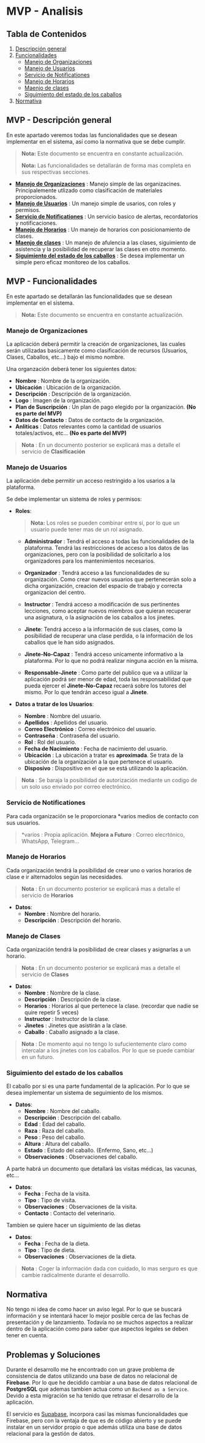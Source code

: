 # **MVP** - Analisis

## Tabla de Contenidos

1. [Descripción general](#mvp---descripción-general)
2. [Funcionalidades](#mvp---funcionalidades)
    - [Manejo de Organizaciones](#manejo-de-organizaciones)
    - [Manejo de Usuarios](#manejo-de-usuarios)
    - [Servicio de Notificationes](#servicio-de-notificationes)
    - [Manejo de Horarios](#manejo-de-horarios)
    - [Maenjo de clases](#manejo-de-clases)
    - [Siguimiento del estado de los caballos](#siguimiento-del-estado-de-los-caballos)
3. [Normativa](#normativa)

## **MVP** - Descripción general 

En este apartado veremos todas las funcionalidades que se desean implementar en el sistema, así como la normativa que se debe cumplir.

> **Nota:** Este documento se encuentra en constante actualización.
>
> **Nota:** Las funcionalidades se detallarán de forma mas completa en sus respectivas secciones.

- [**Manejo de Organizaciones**](#manejo-de-organizaciones) : Manejo simple de las organizacines. Principalemente utlizado como clasificación de materiales proporcionados.
- [**Manejo de Usuarios**](#manejo-de-usuarios) : Un manejo simple de usarios, con roles y permisos.
- [**Servicio de Notificationes**](#servicio-de-notificationes) : Un servicio basico de alertas, recordatorios y notificaciones.
- [**Manejo de Horarios**](#manejo-de-horarios) : Un manejo de horarios con posicionamiento de clases.
- [**Maenjo de clases**](#manejo-de-clases)   : Un manejo de afulencia a las clases, siguimiento de asistencia y la posibilidad de recuperar     las clases en otro momento.
- [**Siguimiento del estado de los caballos**](#siguimiento-del-estado-de-los-caballos) : Se desea implementar un simple pero eficaz monitoreo de los caballos.

## **MVP** - Funcionalidades

En este apartado se detallarán las funcionalidades que se desean implementar en el sistema.

> **Nota:** Este documento se encuentra en constante actualización.

### Manejo de Organizaciones

La aplicación deberá permitir la creación de organizaciones, las cuales serán utilizadas basicamente como clasificación de recursos (Usuarios, Clases, Caballos, etc...) bajo el mismo nombre. 

Una organzación deberá tener los siguientes datos:

- **Nombre** : Nombre de la organización.
- **Ubicación** : Ubicación de la organización.
- **Descripción** : Descripción de la organización.
- **Logo** : Imagen de la organización.
- **Plan de Suscripción** : Un plan de pago elegido por la organización. **(No es parte del MVP)**
- **Datos de Contacto** : Datos de contacto de la organización.
- **Anliticas** : Datos relevantes como la cantidad de usuarios totales/activos, etc... **(No es parte del MVP)**

> **Nota** : En un documento posterior se explicará mas a detalle el servicio de **Clasificación**

### Manejo de Usuarios

La aplicación debe permitir un acceso restringido a los usarios a la plataforma.

Se debe implementar un sistema de roles y permisos:
- **Roles**:
    
    > **Nota:** Los roles se pueden combinar entre si, por lo que un usuario puede tener mas de un rol asignado.

    - **Administrador** : Tendrá el acceso a todas las funcionalidades de la plataforma. Tendrá las restricciones de acceso a los datos de las organizaciones, pero con la posibilidad de solicitarlo a los organizadores para los mantenimientos necesarios.

    - **Organizador** : Tendrá acceso a las funcionalidades de su organización. Como crear nuevos usuarios que pertenecerán solo a dicha organización, creacion del espacio de trabajo y correcta organizacion del centro.

    - **Instructor** : Tendrá acceso a modificación de sus pertinentes lecciones, como aceptar nuevos miembros que quieran recuperar una asignatura, o la asignación de los caballos a los jinetes.

    - **Jinete**: Tendrá acceso a la información de sus clases, como la posibilidad de recuperar una clase perdida, o la información de los caballos que le han sido asignados.

    - **Jinete-No-Capaz** : Tendrá acceso unicamente informativo a la plataforma. Por lo que no podrá realizar ninguna acción en la misma.

    - **Responsable-Jinete** : Como parte del publico que va a utilizar la aplicación podrá ser menor de edad, toda las responsabilidad que pueda ejercer el **Jinete-No-Capaz** recaerá sobre los tutores del mismo. Por lo que tendrán acceso igual a **Jinete**.

- **Datos a tratar de los Usuarios**:

    - **Nombre** : Nombre del usuario.
    - **Apellidos** : Apellidos del usuario.
    - **Correo Electrónico** : Correo electrónico del usuario.
    - **Contraseña** : Contraseña del usuario.
    - **Rol** : Rol del usuario.
    - **Fecha de Nacimiento** : Fecha de nacimiento del usuario.
    - **Ubicación** : La ubicación a tratar es **aproximada**. Se trata de la ubicación de la organización a la que pertenece el usuario.
    - **Disposivo** : Dispositivo en el que se está utilizando la aplicación.

> **Nota** : Se baraja la posibilidad de autorización mediante un codigo de un solo uso enviado por correo electrónico.

### Servicio de Notificationes

Para cada organización se le proporcionara *varios medios de contacto con sus usuarios.

> *varios : Propia aplicación. **Mejora a Futuro** : Correo elecrtónico, WhatsApp, Telegram...

### Manejo de Horarios

Cada organización tendrá la posibilidad de crear uno o varios horarios de clase e ir alternadolos según las necesidades.

> **Nota** : En un documento posterior se explicará mas a detalle el servicio de **Horarios**

- **Datos**:
    - **Nombre** : Nombre del horario.
    - **Descripción** : Descripción del horario.



### Manejo de Clases

Cada organización tendrá la posibilidad de crear clases y asignarlas a un horario.

> **Nota** : En un documento posterior se explicará mas a detalle el servicio de **Clases**

- **Datos**:
    - **Nombre** : Nombre de la clase.
    - **Descripción** : Descripción de la clase.
    - **Horarios** : Horarios al que pertenece la clase. (recordar que nadie se quire repetir 5 veces)
    - **Instructor** : Instructor de la clase.
    - **Jinetes** : Jinetes que asistirán a la clase.
    - **Caballo** : Caballo asignado a la clase.


> **Nota** : De momento aqui no tengo lo sufucientemente claro como intercalar a los jinetes con los caballos. Por lo que se puede cambiar en un futuro.

### Siguimiento del estado de los caballos

El caballo por si es una parte fundamental de la aplicación. Por lo que se desea implementar un sistema de seguimiento de los mismos.

- **Datos**:
    - **Nombre** : Nombre del caballo.
    - **Descripción** : Descripción del caballo.
    - **Edad** : Edad del caballo.
    - **Raza** : Raza del caballo.
    - **Peso** : Peso del caballo.
    - **Altura** : Altura del caballo.
    - **Estado** : Estado del caballo. (Enfermo, Sano, etc...)
    - **Observaciones** : Observaciones del caballo.

A parte habrá un documento que detallará las visitas médicas, las vacunas, etc...

- **Datos**:
    - **Fecha** : Fecha de la visita.
    - **Tipo** : Tipo de visita.
    - **Observaciones** : Observaciones de la visita.
    - **Contacto** : Contacto del veterinario.

Tambien se quiere hacer un siguimiento de las dietas

- **Datos**:
    - **Fecha** : Fecha de la dieta.
    - **Tipo** : Tipo de dieta.
    - **Observaciones** : Observaciones de la dieta.

> **Nota** : Coger la información dada con cuidado, lo mas serguro es que cambie radicalmente durante el desarrollo.

## Normativa

No tengo ni idea de como hacer un aviso legal. Por lo que se buscará información y se intentará hacer lo mejor posible cerca de las fechas de presentación y de lanzamiento. Todavía no se muchos aspectos a realizar dentro de la aplicación como para saber que aspectos legales se deben tener en cuenta.

## Problemas y Soluciones

Durante el desarrollo me he encontrado con un grave problema de consistencia de datos utilizando una base de datos no relacional de **Firebase**. Por lo que he decidido cambiar a una base de datos relacional de **PostgreSQL** que ademas tambien actua como un `Backend as a Service`. Devido a esta migración se ha tenido que retrasar el desarrollo de la aplicación.

El servicio es [Supabase](https://supabase.io/), incorpora casi las mismas funcionalidades que Firebase, pero con la ventaja de que es de código abierto y se puede instalar en un servidor propio o que además utiliza una base de datos relacional para la gestión de datos.